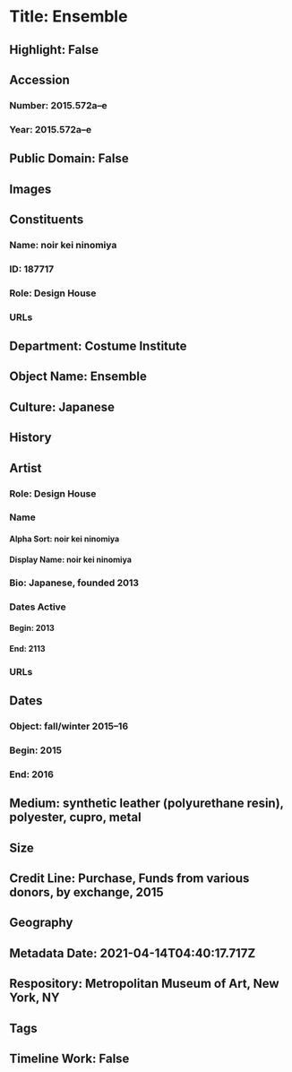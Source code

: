 # Title: Ensemble
## Highlight: False
## Accession
### Number: 2015.572a–e
### Year: 2015.572a–e
## Public Domain: False
## Images
## Constituents
### Name: noir kei ninomiya
### ID: 187717
### Role: Design House
### URLs
## Department: Costume Institute
## Object Name: Ensemble
## Culture: Japanese
## History
## Artist
### Role: Design House
### Name
#### Alpha Sort: noir kei ninomiya
#### Display Name: noir kei ninomiya
### Bio: Japanese, founded 2013
### Dates Active
#### Begin: 2013
#### End: 2113
### URLs
## Dates
### Object: fall/winter 2015–16
### Begin: 2015
### End: 2016
## Medium: synthetic leather (polyurethane resin), polyester, cupro, metal
## Size
## Credit Line: Purchase, Funds from various donors, by exchange, 2015
## Geography
## Metadata Date: 2021-04-14T04:40:17.717Z
## Respository: Metropolitan Museum of Art, New York, NY
## Tags
## Timeline Work: False
